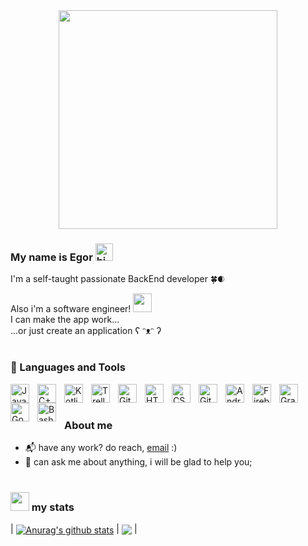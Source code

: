 <div id="header" align="center">
  <img src="https://media.giphy.com/media/v1.Y2lkPTc5MGI3NjExMGE1YTA4YjNlOGNlZDk0MDk5NDg4ODNiM2UwYjMzZTExZmEwYTVhYyZjdD1z/Qo2dupDib32rkTY4hX/giphy.gif" width="350"/>
</div>

### My name is Egor <img src="https://user-images.githubusercontent.com/1303154/88677602-1635ba80-d120-11ea-84d8-d263ba5fc3c0.gif" width="28px" height="28px" alt="hi">

I'm a self-taught passionate BackEnd developer 🍀🌒

Also i'm a software engineer!  </a><img src="https://media.giphy.com/media/WUlplcMpOCEmTGBtBW/giphy.gif" width="30"> <br/> 
I can make the app work... <br/>
...or just create an application ʕ ᵔᴥᵔ ʔ
#

### 🧰 Languages and Tools

<img align="left" alt="Java" width="30px" style="padding-right:10px;" src="https://cdn.jsdelivr.net/gh/devicons/devicon/icons/java/java-original.svg" />
<img align="left" alt="C++" width="30px" style="padding-right:10px;" src="https://cdn.jsdelivr.net/gh/devicons/devicon/icons/cplusplus/cplusplus-line.svg" />
<img align="left" alt="Kotlin" width="30px" style="padding-right:10px;" src="https://cdn.jsdelivr.net/gh/devicons/devicon/icons/kotlin/kotlin-original.svg" />
<img align="left" alt="Trello" width="30px" style="padding-right:10px;" src="https://cdn.jsdelivr.net/gh/devicons/devicon/icons/trello/trello-plain.svg" />
<img align="left" alt="Git" width="30px" style="padding-right:10px;" src="https://cdn.jsdelivr.net/gh/devicons/devicon/icons/git/git-original.svg" />
<img align="left" alt="HTML" width="30px" style="padding-right:10px;" src="https://cdn.jsdelivr.net/gh/devicons/devicon/icons/html5/html5-plain.svg" />
<img align="left" alt="CSS" width="30px" style="padding-right:10px;" src="https://cdn.jsdelivr.net/gh/devicons/devicon/icons/css3/css3-plain.svg" />
<img align="left" alt="GitHub" width="30px" style="padding-right:10px;" src="https://cdn.jsdelivr.net/gh/devicons/devicon/icons/github/github-original.svg" />
<img align="left" alt="AndroidStudio" width="30px" style="padding-right:10px;" src="https://cdn.jsdelivr.net/gh/devicons/devicon/icons/androidstudio/androidstudio-original.svg" />
<img align="left" alt="Firebase" width="30px" style="padding-right:10px;" src="https://cdn.jsdelivr.net/gh/devicons/devicon/icons/firebase/firebase-plain.svg" />
<img align="left" alt="Gradle" width="30px" style="padding-right:10px;" src="https://cdn.jsdelivr.net/gh/devicons/devicon/icons/gradle/gradle-plain.svg" />
<img align="left" alt="Go" width="30px" style="padding-right:10px;" src="https://cdn.jsdelivr.net/gh/devicons/devicon/icons/go/go-original.svg" />
<img align="left" alt="Bash" width="30px" style="padding-right:10px;" src="https://cdn.jsdelivr.net/gh/devicons/devicon/icons/bash/bash-original.svg" />
<br/>

#
### About me
- 📬 have any work? do reach, [email](mailto:brazkhin.e92@gmail.com) :)
- 📯 can ask me about anything, i will be glad to help you;
#
<!--START_SECTION:waka-->
<!--END_SECTION:waka-->
### </a><img src="https://media.giphy.com/media/v1.Y2lkPTc5MGI3NjExNmZmZjljNWFjNmUzN2ViYjczYmEzNWJjZjQ1NWJmODczZDRiNThhZCZjdD1z/juua9i2c2fA0AIp2iq/giphy.gif" width="30"> my stats
| <a href="https://github.com/anuraghazra/github-readme-stats"><img align="center" src="https://github-readme-stats.vercel.app/api?username=samurai-lab&show_icons=true&include_all_commits=true&theme=vue-dark&hide_border=true" alt="Anurag's github stats" /></a> | <a href="https://github.com/anuraghazra/github-readme-stats"><img align="center" src="https://github-readme-stats.vercel.app/api/top-langs/?username=samurai-lab&layout=compact&theme=vue-dark&hide_border=true" /></a> |

#
